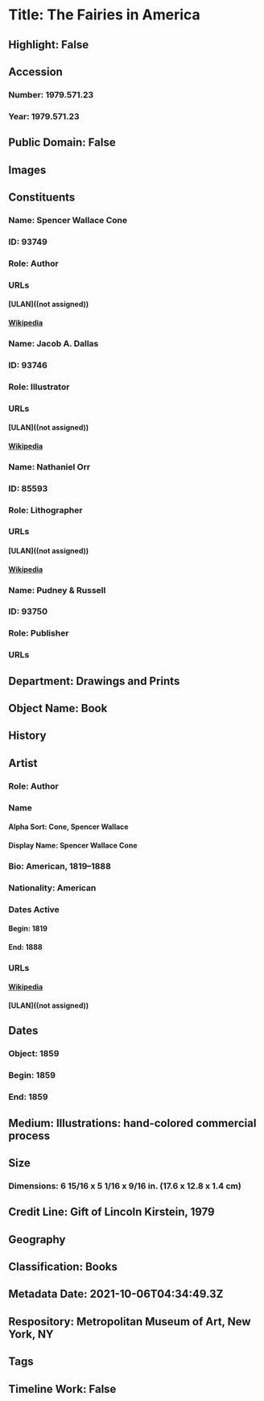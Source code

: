 # Title: The Fairies in America
## Highlight: False
## Accession
### Number: 1979.571.23
### Year: 1979.571.23
## Public Domain: False
## Images
## Constituents
### Name: Spencer Wallace Cone
### ID: 93749
### Role: Author
### URLs
#### [ULAN]((not assigned))
#### [Wikipedia](https://www.wikidata.org/wiki/Q94121473)
### Name: Jacob A. Dallas
### ID: 93746
### Role: Illustrator
### URLs
#### [ULAN]((not assigned))
#### [Wikipedia](https://www.wikidata.org/wiki/Q52154942)
### Name: Nathaniel Orr
### ID: 85593
### Role: Lithographer
### URLs
#### [ULAN]((not assigned))
#### [Wikipedia](https://www.wikidata.org/wiki/Q15912340)
### Name: Pudney &amp; Russell
### ID: 93750
### Role: Publisher
### URLs
## Department: Drawings and Prints
## Object Name: Book
## History
## Artist
### Role: Author
### Name
#### Alpha Sort: Cone, Spencer Wallace
#### Display Name: Spencer Wallace Cone
### Bio: American, 1819–1888
### Nationality: American
### Dates Active
#### Begin: 1819
#### End: 1888
### URLs
#### [Wikipedia](https://www.wikidata.org/wiki/Q94121473)
#### [ULAN]((not assigned))
## Dates
### Object: 1859
### Begin: 1859
### End: 1859
## Medium: Illustrations: hand-colored commercial process
## Size
### Dimensions: 6 15/16 x 5 1/16 x 9/16 in. (17.6 x 12.8 x 1.4 cm)
## Credit Line: Gift of Lincoln Kirstein, 1979
## Geography
## Classification: Books
## Metadata Date: 2021-10-06T04:34:49.3Z
## Respository: Metropolitan Museum of Art, New York, NY
## Tags
## Timeline Work: False